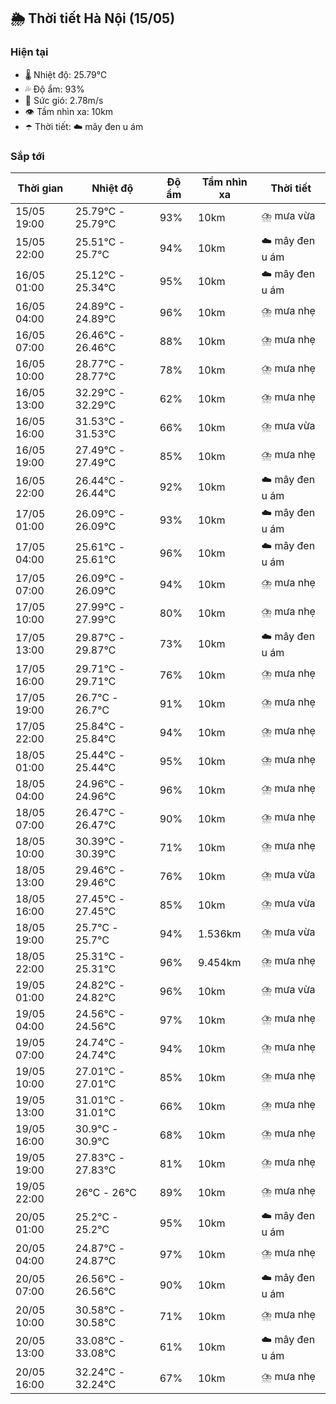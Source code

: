 ## 🌦️ Thời tiết Hà Nội (15/05)

### Hiện tại

- 🌡️ Nhiệt độ: 25.79℃
- 💦 Độ ẩm: 93%
- 💨 Sức gió: 2.78m/s
- 👁️ Tầm nhìn xa: 10km
- ☂️ Thời tiết: ☁️ mây đen u ám

### Sắp tới

| Thời gian | Nhiệt độ | Độ ẩm | Tầm nhìn xa | Thời tiết |
| --- | --- | --- | --- | --- |
| 15/05 19:00 | 25.79℃ - 25.79℃ | 93% | 10km | ⛈️ mưa vừa |
| 15/05 22:00 | 25.51℃ - 25.7℃ | 94% | 10km | ☁️ mây đen u ám |
| 16/05 01:00 | 25.12℃ - 25.34℃ | 95% | 10km | ☁️ mây đen u ám |
| 16/05 04:00 | 24.89℃ - 24.89℃ | 96% | 10km | ⛈️ mưa nhẹ |
| 16/05 07:00 | 26.46℃ - 26.46℃ | 88% | 10km | ⛈️ mưa nhẹ |
| 16/05 10:00 | 28.77℃ - 28.77℃ | 78% | 10km | ⛈️ mưa nhẹ |
| 16/05 13:00 | 32.29℃ - 32.29℃ | 62% | 10km | ⛈️ mưa nhẹ |
| 16/05 16:00 | 31.53℃ - 31.53℃ | 66% | 10km | ⛈️ mưa vừa |
| 16/05 19:00 | 27.49℃ - 27.49℃ | 85% | 10km | ⛈️ mưa nhẹ |
| 16/05 22:00 | 26.44℃ - 26.44℃ | 92% | 10km | ☁️ mây đen u ám |
| 17/05 01:00 | 26.09℃ - 26.09℃ | 93% | 10km | ☁️ mây đen u ám |
| 17/05 04:00 | 25.61℃ - 25.61℃ | 96% | 10km | ☁️ mây đen u ám |
| 17/05 07:00 | 26.09℃ - 26.09℃ | 94% | 10km | ⛈️ mưa nhẹ |
| 17/05 10:00 | 27.99℃ - 27.99℃ | 80% | 10km | ⛈️ mưa nhẹ |
| 17/05 13:00 | 29.87℃ - 29.87℃ | 73% | 10km | ☁️ mây đen u ám |
| 17/05 16:00 | 29.71℃ - 29.71℃ | 76% | 10km | ⛈️ mưa nhẹ |
| 17/05 19:00 | 26.7℃ - 26.7℃ | 91% | 10km | ⛈️ mưa nhẹ |
| 17/05 22:00 | 25.84℃ - 25.84℃ | 94% | 10km | ⛈️ mưa nhẹ |
| 18/05 01:00 | 25.44℃ - 25.44℃ | 95% | 10km | ⛈️ mưa nhẹ |
| 18/05 04:00 | 24.96℃ - 24.96℃ | 96% | 10km | ⛈️ mưa nhẹ |
| 18/05 07:00 | 26.47℃ - 26.47℃ | 90% | 10km | ⛈️ mưa nhẹ |
| 18/05 10:00 | 30.39℃ - 30.39℃ | 71% | 10km | ⛈️ mưa nhẹ |
| 18/05 13:00 | 29.46℃ - 29.46℃ | 76% | 10km | ⛈️ mưa vừa |
| 18/05 16:00 | 27.45℃ - 27.45℃ | 85% | 10km | ⛈️ mưa vừa |
| 18/05 19:00 | 25.7℃ - 25.7℃ | 94% | 1.536km | ⛈️ mưa vừa |
| 18/05 22:00 | 25.31℃ - 25.31℃ | 96% | 9.454km | ⛈️ mưa nhẹ |
| 19/05 01:00 | 24.82℃ - 24.82℃ | 96% | 10km | ⛈️ mưa vừa |
| 19/05 04:00 | 24.56℃ - 24.56℃ | 97% | 10km | ⛈️ mưa nhẹ |
| 19/05 07:00 | 24.74℃ - 24.74℃ | 94% | 10km | ⛈️ mưa nhẹ |
| 19/05 10:00 | 27.01℃ - 27.01℃ | 85% | 10km | ⛈️ mưa nhẹ |
| 19/05 13:00 | 31.01℃ - 31.01℃ | 66% | 10km | ⛈️ mưa nhẹ |
| 19/05 16:00 | 30.9℃ - 30.9℃ | 68% | 10km | ⛈️ mưa nhẹ |
| 19/05 19:00 | 27.83℃ - 27.83℃ | 81% | 10km | ⛈️ mưa nhẹ |
| 19/05 22:00 | 26℃ - 26℃ | 89% | 10km | ⛈️ mưa nhẹ |
| 20/05 01:00 | 25.2℃ - 25.2℃ | 95% | 10km | ☁️ mây đen u ám |
| 20/05 04:00 | 24.87℃ - 24.87℃ | 97% | 10km | ⛈️ mưa nhẹ |
| 20/05 07:00 | 26.56℃ - 26.56℃ | 90% | 10km | ☁️ mây đen u ám |
| 20/05 10:00 | 30.58℃ - 30.58℃ | 71% | 10km | ⛈️ mưa nhẹ |
| 20/05 13:00 | 33.08℃ - 33.08℃ | 61% | 10km | ☁️ mây đen u ám |
| 20/05 16:00 | 32.24℃ - 32.24℃ | 67% | 10km | ⛈️ mưa nhẹ |
